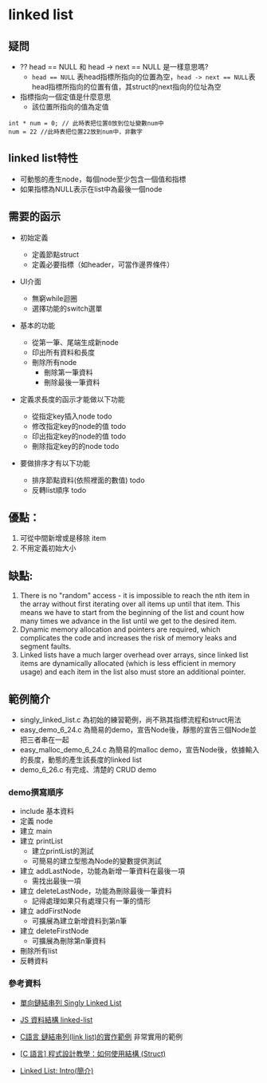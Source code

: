# linked list

## 疑問
* ?? head == NULL 和 head -> next == NULL 是一樣意思嗎?
    * `head == NULL` 表head指標所指向的位置為空，`head -> next == NULL`表head指標所指向的位置有值，其struct的next指向的位址為空
* 指標指向一個定值是什麼意思
    * 該位置所指向的值為定值
```
int * num = 0; // 此時表把位置0放到位址變數num中
num = 22 //此時表把位置22放到num中，非數字
```

## linked list特性
* 可動態的產生node，每個node至少包含一個值和指標
* 如果指標為NULL表示在list中為最後一個node


## 需要的函示

* 初始定義
    * 定義節點struct
    * 定義必要指標（如header，可當作邊界條件）
* UI介面
    * 無窮while迴圈
    * 選擇功能的switch選單

* 基本的功能
    * 從第一筆、尾端生成新node
    * 印出所有資料和長度
    * 刪除所有node
		* 刪除第一筆資料
		* 刪除最後一筆資料

* 定義求長度的函示才能做以下功能
   * 從指定key插入node todo
   * 修改指定key的node的值 todo
   * 印出指定key的node的值 todo
   * 刪除指定key的的node todo

* 要做排序才有以下功能
    * 排序節點資料(依照裡面的數值) todo
    * 反轉list順序 todo



## 優點：
1. 可從中間新增或是移除 item
2. 不用定義初始大小

## 缺點:
1. There is no "random" access - it is impossible to reach the nth item in the array without first iterating over all items up until that item. This means we have to start from the beginning of the list and count how many times we advance in the list until we get to the desired item.
2. Dynamic memory allocation and pointers are required, which complicates the code and increases the risk of memory leaks and segment faults.
3. Linked lists have a much larger overhead over arrays, since linked list items are dynamically allocated (which is less efficient in memory usage) and each item in the list also must store an additional pointer.

## 範例簡介
* singly_linked_list.c 為初始的練習範例，尚不熟其指標流程和struct用法
* easy_demo_6_24.c 為簡易的demo，宣告Node後，靜態的宣告三個Node並把三者串在一起
* easy_malloc_demo_6_24.c 為簡易的malloc demo，宣告Node後，依據輸入的長度，動態的產生該長度的linked list
* demo_6_26.c 有完成、清楚的 CRUD demo


### demo撰寫順序
* include 基本資料
* 定義 node
* 建立 main
* 建立 printList
    * 建立printList的測試
    * 可簡易的建立型態為Node的變數提供測試
* 建立 addLastNode，功能為新增一筆資料在最後一項
    * 需找出最後一項
* 建立 deleteLastNode，功能為刪除最後一筆資料
    * 記得處理如果只有處理只有一筆的情形
* 建立 addFirstNode
    * 可擴展為建立新增資料到第n筆
* 建立 deleteFirstNode
    * 可擴展為刪除第n筆資料
* 刪除所有list
* 反轉資料

### 參考資料
* [單向鏈結串列 Singly Linked List](https://hackersir.gitbooks.io/c/content/Ch11/02_Singly_Linked_List_forC.html)
* [JS 資料結構 linked-list](https://medium.com/@nicehorse06/javascript-algorithms-linked-list-b0f80e49a5c6)
* [C語言 鏈結串列(link list)的實作範例](https://lakesd6531.pixnet.net/blog/post/329288496-c%E8%AA%9E%E8%A8%80-%E9%8F%88%E7%B5%90%E4%B8%B2%E5%88%97(link-list)%E7%9A%84%E5%AF%A6%E4%BD%9C%E7%AF%84%E4%BE%8B) 非常實用的範例

* [[C 語言] 程式設計教學：如何使用結構 (Struct)](https://michaelchen.tech/c-prog/struct/)
* [Linked List: Intro(簡介)](http://alrightchiu.github.io/SecondRound/linked-list-introjian-jie.html)